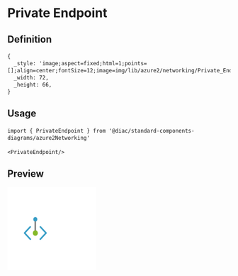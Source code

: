 # Private Endpoint

## Definition

```
{
  _style: 'image;aspect=fixed;html=1;points=[];align=center;fontSize=12;image=img/lib/azure2/networking/Private_Endpoint.svg;strokeColor=none;',
  _width: 72,
  _height: 66,
}
```

## Usage

```
import { PrivateEndpoint } from '@diac/standard-components-diagrams/azure2Networking'

<PrivateEndpoint/>
```

## Preview

<img src="./private-endpoint.png" width="200"/>
